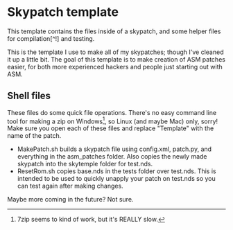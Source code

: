 # Skypatch template
This template contains the files inside of a skypatch, and some helper files for compilation[^!] and testing.

This is the template I use to make all of my skypatches; though I've cleaned it up a little bit. The goal of this template is to make creation of ASM patches easier, for both more experienced hackers and people just starting out with ASM.

## Shell files
These files do some quick file operations. There's no easy command line tool for making a zip on Windows[^2], so Linux (and maybe Mac) only, sorry! Make sure you open each of these files and replace "Template" with the name of the patch.
* MakePatch.sh builds a skypatch file using config.xml, patch.py, and everything in the asm_patches folder. Also copies the newly made skypatch into the skytemple folder for test.nds.
* ResetRom.sh copies base.nds in the tests folder over test.nds. This is intended to be used to quickly unapply your patch on test.nds so you can test again after making changes.

Maybe more coming in the future? Not sure.

[^1]: "Compilation" really just means "compression" here. A skypatch is just a renamed zip file.
[^2]: 7zip seems to kind of work, but it's REALLY slow.
